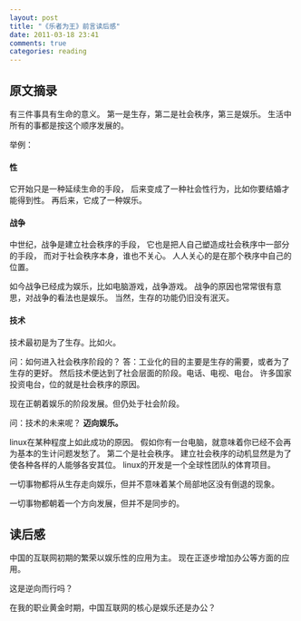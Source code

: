 ```yaml
---
layout: post
title: "《乐者为王》前言读后感"
date: 2011-03-18 23:41
comments: true
categories: reading
---
```


原文摘录
--------

有三件事具有生命的意义。
第一是生存，第二是社会秩序，第三是娱乐。
生活中所有的事都是按这个顺序发展的。

举例：

#### 性

它开始只是一种延续生命的手段，
后来变成了一种社会性行为，比如你要结婚才能得到性。
再后来，它成了一种娱乐。

<!--more-->

#### 战争

中世纪，战争是建立社会秩序的手段，
它也是把人自己塑造成社会秩序中一部分的手段，
而对于社会秩序本身，谁也不关心。
人人关心的是在那个秩序中自己的位置。

如今战争已经成为娱乐，比如电脑游戏，战争游戏。
战争的原因也常常很有意思，对战争的看法也是娱乐。
当然，生存的功能仍旧没有泯灭。

#### 技术
技术最初是为了生存。比如火。

问：如何进入社会秩序阶段的？
答：工业化的目的主要是生存的需要，或者为了生存的更好。
然后技术便达到了社会层面的阶段。电话、电视、电台。
许多国家投资电台，位的就是社会秩序的原因。

现在正朝着娱乐的阶段发展。但仍处于社会阶段。

问：技术的未来呢？
**迈向娱乐。**

linux在某种程度上如此成功的原因。
假如你有一台电脑，就意味着你已经不会再为基本的生计问题发愁了。
第二个是社会秩序。
建立社会秩序的动机显然是为了使各种各样的人能够各安其位。
linux的开发是一个全球性团队的体育项目。

一切事物都将从生存走向娱乐，但并不意味着某个局部地区没有倒退的现象。

一切事物都朝着一个方向发展，但并不是同步的。

读后感
------

中国的互联网初期的繁荣以娱乐性的应用为主。
现在正逐步增加办公等方面的应用。

这是逆向而行吗？

在我的职业黄金时期，中国互联网的核心是娱乐还是办公？
